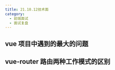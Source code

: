 ```yaml
---
title: 21.10.12技术面
category:
  - 前端面试
  - 面试复盘
---
```


## vue 项目中遇到的最大的问题

## vue-router 路由两种工作模式的区别
